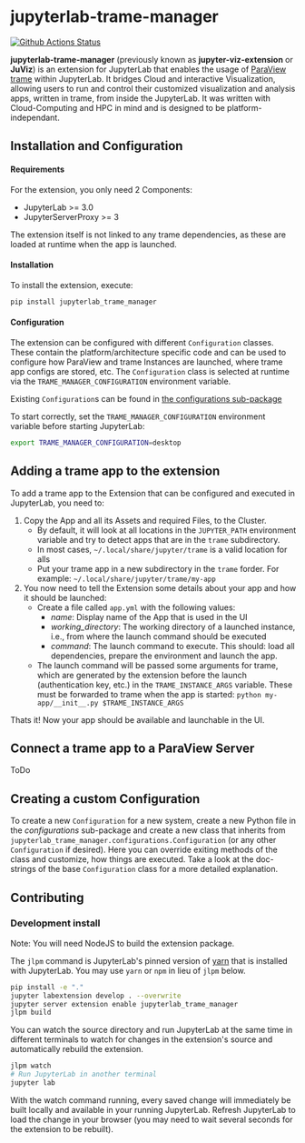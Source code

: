 # jupyterlab-trame-manager

[![Github Actions Status](https://github.com/jwindgassen/jupyterlab-trame-manager/workflows/Build/badge.svg)](https://github.com/jwindgassen/jupyterlab-trame-manager/actions/workflows/build.yml)

**jupyterlab-trame-manager** (previously known as **jupyter-viz-extension** or **JuViz**) is an extension for JupyterLab that enables the usage of [ParaView trame](https://kitware.github.io/trame/)
within JupyterLab. It bridges Cloud and interactive Visualization, allowing users to run and control their customized
visualization and analysis apps, written in trame, from inside the JupyterLab.
It was written with Cloud-Computing and HPC in mind and is designed to be platform-independant.

## Installation and Configuration

#### Requirements

For the extension, you only need 2 Components:

- JupyterLab >= 3.0
- JupyterServerProxy >= 3

The extension itself is not linked to any trame dependencies, as these are loaded at runtime when the app is launched.

#### Installation

To install the extension, execute:

```bash
pip install jupyterlab_trame_manager
```

#### Configuration

The extension can be configured with different `Configuration` classes. These contain the platform/architecture specific code
and can be used to configure how ParaView and trame Instances are launched, where trame app configs are stored, etc.
The `Configuration` class is selected at runtime via the `TRAME_MANAGER_CONFIGURATION` environment variable.

Existing `Configuration`s can be found in [the configurations sub-package](./jupyterlab_trame_manager/configurations)

To start correctly, set the `TRAME_MANAGER_CONFIGURATION` environment variable before starting JupyterLab:

```bash
export TRAME_MANAGER_CONFIGURATION=desktop
```

## Adding a trame app to the extension

To add a trame app to the Extension that can be configured and executed in JupyterLab, you need to:

1. Copy the App and all its Assets and required Files, to the Cluster.
   - By default, it will look at all locations in the `JUPYTER_PATH` environment variable and try to detect apps that are in the `trame` subdirectory.
   - In most cases, `~/.local/share/jupyter/trame` is a valid location for alls
   - Put your trame app in a new subdirectory in the `trame` forder. For example: `~/.local/share/jupyter/trame/my-app`
2. You now need to tell the Extension some details about your app and how it should be launched:
   - Create a file called `app.yml` with the following values:
     - _name_: Display name of the App that is used in the UI
     - _working_directory_: The working directory of a launched instance, i.e., from where the launch command should be executed
     - _command_: The launch command to execute. This should: load all dependencies, prepare the environment and launch the app.
   - The launch command will be passed some arguments for trame, which are generated by the extension before the launch (authentication key, etc.)
     in the `TRAME_INSTANCE_ARGS` variable. These must be forwarded to trame when the app is started: `python my-app/__init__.py $TRAME_INSTANCE_ARGS`

Thats it! Now your app should be available and launchable in the UI.

## Connect a trame app to a ParaView Server

ToDo

## Creating a custom Configuration

To create a new `Configuration` for a new system, create a new Python file in the _configurations_ sub-package and
create a new class that inherits from `jupyterlab_trame_manager.configurations.Configuration` (or any other `Configuration` if desired).
Here you can override exiting methods of the class and customize, how things are executed. Take a look at the doc-strings
of the base `Configuration` class for a more detailed explanation.

## Contributing

### Development install

Note: You will need NodeJS to build the extension package.

The `jlpm` command is JupyterLab's pinned version of [yarn](https://yarnpkg.com/) that is installed with JupyterLab. You may use `yarn` or `npm` in lieu of `jlpm` below.

```bash
pip install -e "."
jupyter labextension develop . --overwrite
jupyter server extension enable jupyterlab_trame_manager
jlpm build
```

You can watch the source directory and run JupyterLab at the same time in different terminals to watch for changes in the extension's source and automatically rebuild the extension.

```bash
jlpm watch
# Run JupyterLab in another terminal
jupyter lab
```

With the watch command running, every saved change will immediately be built locally and available in your running JupyterLab. Refresh JupyterLab to load the change in your browser (you may need to wait several seconds for the extension to be rebuilt).
